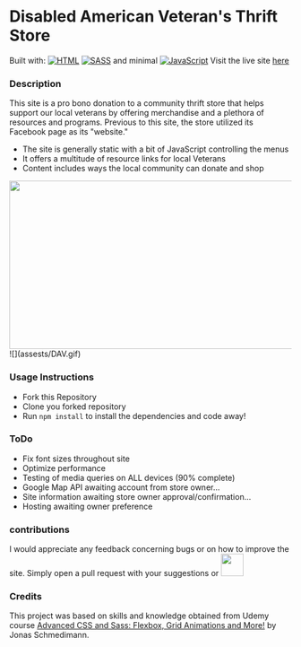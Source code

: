 # Disabled American Veteran's Thrift Store
<p>Built with:
<a href="https://github.com/search?q=user%3ADenverCoder1+language%3Ahtml"><img alt="HTML" src="https://img.shields.io/badge/HTML-E34F26.svg?logo=html5&logoColor=white"></a>
<a href="https://github.com/search?q=user%3ADenverCoder1+language%3Asass"><img alt="SASS" src="https://img.shields.io/badge/Sass-hotpink.svg?logo=SASS&logoColor=white"></a>
<span>and minimal </span>
<a href="https://github.com/search?q=user%3ADenverCoder1+language%3Ajavascript"><img alt="JavaScript" src="https://img.shields.io/badge/JavaScript-F7DF1E.svg?logo=javascript&logoColor=black"></a> Visit the live site
<a href="https://stephaniequintana.github.io/stephaniequintana.github.io-DAV/">here</a></p>


### Description
This site is a pro bono donation to a community thrift store that helps support our local veterans by offering merchandise and a plethora of resources and programs. Previous to this site, the store utilized its Facebook page as its "website."
* The site is generally static with a bit of JavaScript controlling the menus
* It offers a multitude of resource links for local Veterans 
* Content includes ways the local community can donate and shop

<div style="height=800px;">
  <img height="300" width="600" vertical-align="top" src="assests/desktop.png" />
</div>
<!-- ![](assests/desktop.png) -->
![](assests/DAV.gif)

### Usage Instructions
* Fork this Repository
* Clone you forked repository
* Run `npm install` to install the dependencies and code away!


### ToDo
- Fix font sizes throughout site
- Optimize performance
- Testing of media queries on ALL devices (90% complete)
- Google Map API awaiting account from store owner...
- Site information awaiting store owner approval/confirmation...
- Hosting awaiting owner preference

### contributions
I would appreciate any feedback concerning bugs or on how to improve the site.
Simply open a pull request with your suggestions or
<a href="mailto:stefq1111@gmail.com">
  <img src="https://github.com/blackcater/blackcater/raw/main/images/social-gmail.svg" height="40" />
</a>

### Credits
This project was based on skills and knowledge obtained from Udemy course [Advanced CSS and Sass: Flexbox, Grid Animations and More!](https://www.udemy.com/course/advanced-css-and-sass/) by Jonas Schmedimann.
